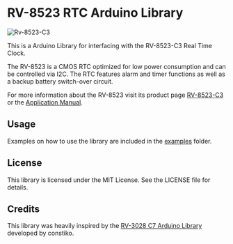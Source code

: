 # RV-8523 RTC Arduino Library

![Rv-8523-C3](https://www.mouser.de/images/microcrystal/images/RV-8523-C3_SPL.jpg)

This is a Arduino Library for interfacing with the RV-8523-C3 Real Time Clock.

The RV-8523 is a CMOS RTC optimized for low power consumption and can be controlled via I2C.
The RTC features alarm and timer functions as well as a backup battery switch-over circuit.

For more information about the RV-8523 visit its product page [RV-8523-C3](https://www.microcrystal.com/en/products/real-time-clock-rtc-modules/rv-8523-c3) or the [Application Manual](https://www.microcrystal.com/fileadmin/Media/Products/RTC/App.Manual/RV-8523-C3_App-Manual.pdf).

## Usage
Examples on how to use the library are included in the [examples](/examples/) folder.

## License
This library is licensed under the MIT License. See the LICENSE file for details.

## Credits 
This library was heavily inspired by the [RV-3028 C7 Arduino Library](https://github.com/constiko/RV-3028_C7-Arduino_Library) developed by constiko.